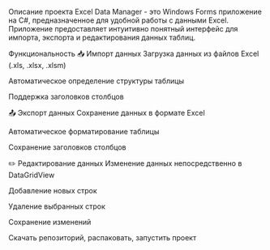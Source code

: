 Описание проекта
Excel Data Manager - это Windows Forms приложение на C#, предназначенное для удобной работы с данными Excel. Приложение предоставляет интуитивно понятный интерфейс для импорта, экспорта и редактирования данных таблиц.

Функциональность
📥 Импорт данных
Загрузка данных из файлов Excel (.xls, .xlsx, .xlsm)

Автоматическое определение структуры таблицы

Поддержка заголовков столбцов

📤 Экспорт данных
Сохранение данных в формате Excel

Автоматическое форматирование таблицы

Сохранение заголовков столбцов

✏️ Редактирование данных
Изменение данных непосредственно в DataGridView

Добавление новых строк

Удаление выбранных строк

Сохранение изменений

Скачать репозиторий, распаковать, запустить проект
